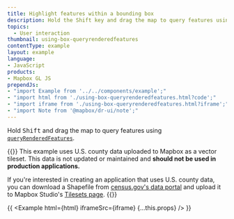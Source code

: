 ```yaml
---
title: Highlight features within a bounding box
description: Hold the Shift key and drag the map to query features using queryRenderedFeatures.
topics:
  - User interaction
thumbnail: using-box-queryrenderedfeatures
contentType: example
layout: example
language:
- JavaScript
products:
- Mapbox GL JS
prependJs:
- "import Example from '../../components/example';"
- "import html from './using-box-queryrenderedfeatures.html?code';"
- "import iframe from './using-box-queryrenderedfeatures.html?iframe';"
- "import Note from '@mapbox/dr-ui/note';"
---
```


Hold <kbd>Shift</kbd> and drag the map to query features using [`queryRenderedFeatures`](/mapbox-gl-js/api/map/#map#queryrenderedfeatures).

{{<Note title="Use a custom tileset">}}
This example uses U.S. county data uploaded to Mapbox as a vector tileset. This data is not updated or maintained and **should not be used in production applications.**

If you're interested in creating an application that uses U.S. county data, you can download a Shapefile from [census.gov's data portal](https://www.census.gov/geographies/mapping-files/time-series/geo/cartographic-boundary.html) and upload it to Mapbox Studio's [Tilesets page](https://studio.mapbox.com/tilesets/).
{{</Note>}}

{{ <Example html={html} iframeSrc={iframe} {...this.props} /> }}

